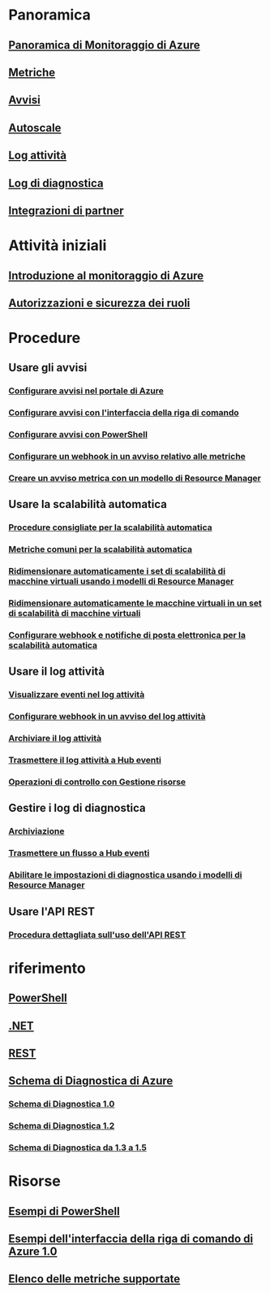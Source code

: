 # Panoramica
## [Panoramica di Monitoraggio di Azure](../monitoring-and-diagnostics/monitoring-overview.md)
## [Metriche](../monitoring-and-diagnostics/monitoring-overview-metrics.md)
## [Avvisi](../monitoring-and-diagnostics/monitoring-overview-alerts.md)
## [Autoscale](../monitoring-and-diagnostics/monitoring-overview-autoscale.md)
## [Log attività](../monitoring-and-diagnostics/monitoring-overview-activity-logs.md)
## [Log di diagnostica](../monitoring-and-diagnostics/monitoring-overview-of-diagnostic-logs.md)
## [Integrazioni di partner](../monitoring-and-diagnostics/monitoring-partners.md)


# Attività iniziali
## [Introduzione al monitoraggio di Azure](../monitoring-and-diagnostics/monitoring-get-started.md)
## [Autorizzazioni e sicurezza dei ruoli](../monitoring-and-diagnostics/monitoring-roles-permissions-security.md)

# Procedure
## Usare gli avvisi
### [Configurare avvisi nel portale di Azure](../monitoring-and-diagnostics/insights-alerts-portal.md)
### [Configurare avvisi con l'interfaccia della riga di comando](../monitoring-and-diagnostics/insights-alerts-command-line-interface.md)
### [Configurare avvisi con PowerShell](../monitoring-and-diagnostics/insights-alerts-powershell.md)
### [Configurare un webhook in un avviso relativo alle metriche](../monitoring-and-diagnostics/insights-webhooks-alerts.md)
### [Creare un avviso metrica con un modello di Resource Manager](../monitoring-and-diagnostics/monitoring-enable-alerts-using-template.md)
## Usare la scalabilità automatica
### [Procedure consigliate per la scalabilità automatica](../monitoring-and-diagnostics/insights-autoscale-best-practices.md)
### [Metriche comuni per la scalabilità automatica](../monitoring-and-diagnostics/insights-autoscale-common-metrics.md)
### [Ridimensionare automaticamente i set di scalabilità di macchine virtuali usando i modelli di Resource Manager](../monitoring-and-diagnostics/insights-advanced-autoscale-virtual-machine-scale-sets.md)
### [Ridimensionare automaticamente le macchine virtuali in un set di scalabilità di macchine virtuali](../virtual-machine-scale-sets/virtual-machine-scale-sets-windows-autoscale.md?toc=%2fazure%2fmonitoring-and-diagnostics%2ftoc.json)
### [Configurare webhook e notifiche di posta elettronica per la scalabilità automatica](../monitoring-and-diagnostics/insights-autoscale-to-webhook-email.md)
## Usare il log attività
### [Visualizzare eventi nel log attività](../monitoring-and-diagnostics/insights-debugging-with-events.md)
### [Configurare webhook in un avviso del log attività](../monitoring-and-diagnostics/insights-auditlog-to-webhook-email.md)
### [Archiviare il log attività](../monitoring-and-diagnostics/monitoring-archive-activity-log.md)
### [Trasmettere il log attività a Hub eventi](../monitoring-and-diagnostics/monitoring-stream-activity-logs-event-hubs.md)
### [Operazioni di controllo con Gestione risorse](../azure-resource-manager/resource-group-audit.md)
## Gestire i log di diagnostica
### [Archiviazione](../monitoring-and-diagnostics/monitoring-archive-diagnostic-logs.md)
### [Trasmettere un flusso a Hub eventi](../monitoring-and-diagnostics/monitoring-stream-diagnostic-logs-to-event-hubs.md)
### [Abilitare le impostazioni di diagnostica usando i modelli di Resource Manager](../monitoring-and-diagnostics/monitoring-enable-diagnostic-logs-using-template.md)
## Usare l'API REST
### [Procedura dettagliata sull'uso dell'API REST](../monitoring-and-diagnostics/monitoring-rest-api-walkthrough.md)

# riferimento
## [PowerShell](/powershell/resourcemanager/azurerm.insights/v1.0.12/azurerm.insights?redirectedfrom=msdn#40v=azure.200#41)
## [.NET](https://msdn.microsoft.com/library/azure/dn802153)
## [REST](/rest/api/monitor/)
## [Schema di Diagnostica di Azure](../monitoring-and-diagnostics/azure-diagnostics-schema.md)
### [Schema di Diagnostica 1.0](../monitoring-and-diagnostics/azure-diagnostics-schema-1dot0.md)
### [Schema di Diagnostica 1.2](../monitoring-and-diagnostics/azure-diagnostics-schema-1dot2.md)
### [Schema di Diagnostica da 1.3 a 1.5](../monitoring-and-diagnostics/azure-diagnostics-schema-1dot3-to-1dot5.md)


# Risorse
## [Esempi di PowerShell](../monitoring-and-diagnostics/insights-powershell-samples.md)
## [Esempi dell'interfaccia della riga di comando di Azure 1.0](../monitoring-and-diagnostics/insights-cli-samples.md)
## [Elenco delle metriche supportate](../monitoring-and-diagnostics/monitoring-supported-metrics.md)


<!--HONumber=Feb17_HO2-->


